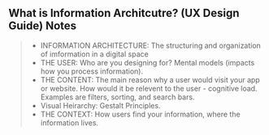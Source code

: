 ## What is Information Architcutre? (UX Design Guide) Notes 

>- INFORMATION ARCHITECTURE: The structuring and organization of imformation in a digital space 
>- THE USER: Who are you designing for? Mental models (impacts how you process information). 
>- THE CONTENT: The main reason why a user would visit your app or website. How would it be relevent to the user - cognitive load. Examples are filters, sorting, and search bars. 
>- Visual Heirarchy: Gestalt Principles. 
>- THE CONTEXT: How users find your information, where the information lives. 